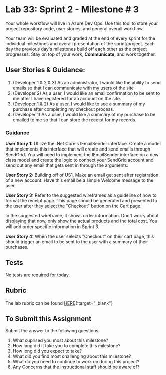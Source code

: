 # Lab 33: Sprint 2 - Milestone # 3

Your whole workflow will live in Azure Dev Ops. Use this tool to store your project repository code, user stories, and general overall workflow. 

Your team will be evaluated and graded at the end of every sprint for the individual milestones and overall presentation of the sprint/project. Each day the previous day's milestones build off each other as the project progresses. Stay on top of your work, **Communicate**, and work together.

## User Stories & Guidance:

1. (Developer 1 & 2 & 3) As an administrator, I would like the ability to send emails so that I can communicate with my users of the site
1. (Developer 2) As a user, I would like an email confirmation to be sent to me after I have registered for an account on the site. 
1. (Developer 1 & 2) As a user,  I would like to see a summary of my purchase after completing my checkout process.
1. (Developer 1) As a user, I would like a summary of my purchase to be emailed to me so that I can store the receipt for my records.


### Guidance

**User Story 1:** Utilize the .Net Core's IEmailSender interface. 
Create a model that implements this interface that will create and send emails 
through SendGrid. You will need to implement the IEmailSender interface on a new 
class model and create the logic to connect your SendGrid account and send out any
email that gets sent in  through the arguments. 

**User Story 2:** Building off of US1, Make an email get sent after 
registration of a new account. Have this email be a simple Welcome message to the user. 

**User Story 3:** Refer to the suggested wireframes as a guideline of how to format the receipt page. This page should be generated and presented to the user after they select the "Checkout" button on the Cart page. 

In the suggested wireframe, it shows order information. Don't worry about displaying that now, only show the actual products and the total cost. You will add order specific information in Sprint 3.

**User Story 4:** When the user selects "Checkout" on their cart page, this should trigger an email to be sent to the user with a summary of their purchases. 


## Tests

No tests are required for today. 


## Rubric

The lab rubric can be found [HERE](../Resources/rubric){:target="_blank"} 


## To Submit this Assignment

Submit the answer to the following questions:
1. What suprised you most about this milestone?
1. How long did it take you to complete this milestone?
1. How long did you expect to take?
1. What did you find most challenging about this milestone?
1. What do you need to continue to work on during this project?
1. Any Concerns that the instructional staff should be aware of?